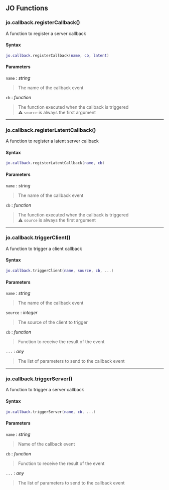 
## JO Functions

### jo.callback.registerCallback()

<!-- @include: ./slots/headers.md#g_server|jo.callback.registerCallback -->

A function to register a server callback <br>

<!-- @include: ./slots/descriptions.md#g_server|jo.callback.registerCallback -->

#### Syntax

```lua
jo.callback.registerCallback(name, cb, latent)
```

#### Parameters

`name` : _string_
> The name of the callback event
>

`cb` : _function_
> The function executed when the callback is triggered <br> ⚠️ `source` is always the first argument
>

<!-- @include: ./slots/examples.md#g_server|jo.callback.registerCallback -->

<!-- @include: ./slots/footers.md#g_server|jo.callback.registerCallback -->

---

### jo.callback.registerLatentCallback()

<!-- @include: ./slots/headers.md#g_server|jo.callback.registerLatentCallback -->

A function to register a latent server callback <br>

<!-- @include: ./slots/descriptions.md#g_server|jo.callback.registerLatentCallback -->

#### Syntax

```lua
jo.callback.registerLatentCallback(name, cb)
```

#### Parameters

`name` : _string_
> The name of the callback event
>

`cb` : _function_
> The function executed when the callback is triggered <br> ⚠️ `source` is always the first argument
>

<!-- @include: ./slots/examples.md#g_server|jo.callback.registerLatentCallback -->

<!-- @include: ./slots/footers.md#g_server|jo.callback.registerLatentCallback -->

---

### jo.callback.triggerClient()

<!-- @include: ./slots/headers.md#g_server|jo.callback.triggerClient -->

A function to trigger a client callback <br>

<!-- @include: ./slots/descriptions.md#g_server|jo.callback.triggerClient -->

#### Syntax

```lua
jo.callback.triggerClient(name, source, cb, ...)
```

#### Parameters

`name` : _string_
> The name of the callback event
>

`source` : _integer_
> The source of the client to trigger
>

`cb` : _function_ <BadgeOptional />
> Function to receive the result of the event
>

`...` : _any_ <BadgeOptional />
> The list of parameters to send to the callback event
>

<!-- @include: ./slots/examples.md#g_server|jo.callback.triggerClient -->

<!-- @include: ./slots/footers.md#g_server|jo.callback.triggerClient -->

---

### jo.callback.triggerServer()

<!-- @include: ./slots/headers.md#g_server|jo.callback.triggerServer -->

A function to trigger a server callback <br>

<!-- @include: ./slots/descriptions.md#g_server|jo.callback.triggerServer -->

#### Syntax

```lua
jo.callback.triggerServer(name, cb, ...)
```

#### Parameters

`name` : _string_
> Name of the callback event
>

`cb` : _function_ <BadgeOptional />
> Function to receive the result of the event
>

`...` : _any_ <BadgeOptional />
> The list of parameters to send to the callback event
>

<!-- @include: ./slots/examples.md#g_server|jo.callback.triggerServer -->

<!-- @include: ./slots/footers.md#g_server|jo.callback.triggerServer -->

